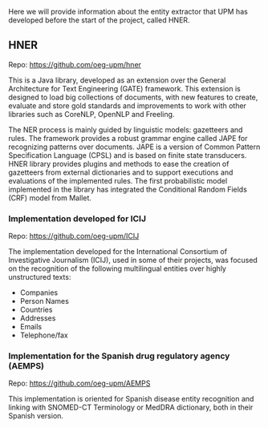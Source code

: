 Here we will provide information about the entity extractor that UPM has developed before the start of the project, called HNER.

## HNER

Repo: https://github.com/oeg-upm/hner

This is a Java library, developed as an extension over the General Architecture for Text Engineering (GATE) framework. This extension is designed to load big collections of documents, with new features to create, evaluate and store gold standards and improvements to work with other libraries such as CoreNLP, OpenNLP and Freeling. 

The NER process is mainly guided by linguistic models: gazetteers and rules. The framework provides a robust grammar engine called JAPE for recognizing patterns over documents. JAPE is a version of Common Pattern Specification Language (CPSL) and is based on finite state transducers. HNER library provides plugins and methods to ease the creation of gazetteers from external dictionaries and to support executions and evaluations of the implemented rules. The first probabilistic model implemented in the library has integrated the Conditional Random Fields (CRF) model from Mallet.

### Implementation developed for ICIJ

Repo: https://github.com/oeg-upm/ICIJ

The implementation developed for the International Consortium of Investigative Journalism (ICIJ), used in some of their projects, was focused on the recognition of the following multilingual entities over highly unstructured texts:  

*	Companies
*	Person Names
*	Countries 
*	Addresses 
*	Emails
*	Telephone/fax

### Implementation for the Spanish drug regulatory agency (AEMPS)
Repo: https://github.com/oeg-upm/AEMPS

This implementation is oriented for Spanish disease entity recognition and linking with SNOMED-CT Terminology or MedDRA dictionary, both in their Spanish version. 



